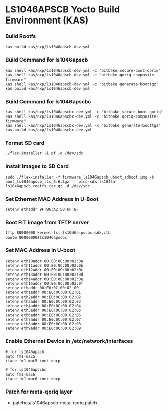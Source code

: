 # LS1046APSCB Yocto Build Environment (KAS)

### Build Rootfs
```
kas build kas/nxp/ls1046apscb-dev.yml
```
### Build Command for ls1046apscb
```
kas shell kas/nxp/ls1046apscb-dev.yml -c "bitbake secure-boot-qoriq"
kas shell kas/nxp/ls1046apscb-dev.yml -c "bitbake qoriq-composite-firmware"
kas shell kas/nxp/ls1046apscb-dev.yml -c "bitbake generate-boottgz"
kas build kas/nxp/ls1046apscb-dev.yml
```
### Build Command for ls1046apscbc
```
kas shell kas/nxp/ls1046apscbc-dev.yml -c "bitbake secure-boot-qoriq"
kas shell kas/nxp/ls1046apscbc-dev.yml -c "bitbake qoriq-composite-firmware"
kas shell kas/nxp/ls1046apscbc-dev.yml -c "bitbake generate-boottgz"
kas build kas/nxp/ls1046apscbc-dev.yml
```
### Format SD card
```
./flex-installer -i pf -d /dev/sdc
```
### Install Images to SD Card
```
sudo ./flex-installer -f firmware_ls1046apscb_uboot_sdboot.img -b boot_ls1046apscb_lts_6.6.tgz -r pico-sdk-ls1046a-ls1046apscb.rootfs.tar.gz -d /dev/sdc
```
### Set Ethernet MAC Address in U-Boot
```
setenv ethaddr 9F:86:A2:50:6F:BF
```
### Boot FIT image from TFTP server
```
tftp 80000000 kernel-fsl-ls1046a-pscbc-sdk.itb
bootm 80000000#ls1046apscbc
```
### Set MAC Address in U-boot
```
setenv eth10addr 00:E0:0C:00:02:0a
setenv eth11addr 00:E0:0C:00:02:0b
setenv eth12addr 00:E0:0C:00:02:0c
setenv eth13addr 00:E0:0C:00:02:0d
setenv eth14addr 00:E0:0C:00:02:0e
setenv eth15addr 00:E0:0C:00:02:0f
setenv ethaddr 00:E0:0C:00:02:00
setenv eth1addr 00:E0:0C:00:02:01
setenv eth2addr 00:E0:0C:00:02:02
setenv eth3addr 00:E0:0C:00:02:03
setenv eth4addr 00:E0:0C:00:02:04
setenv eth5addr 00:E0:0C:00:02:05
setenv eth6addr 00:E0:0C:00:02:06
setenv eth7addr 00:E0:0C:00:02:07
setenv eth8addr 00:E0:0C:00:02:08
setenv eth9addr 00:E0:0C:00:02:09
```
### Enable Ethernet Device in /etc/network/interfaces
```
# for ls1046apacb
auto fm1-mac5
iface fm1-mac5 inet dhcp

# for ls1046apscbc
auto fm1-mac6
iface fm1-mac6 inet dhcp
```
### Patch for meta-qoriq layer
- patches/ls1046apscb-meta-qoriq.patch
